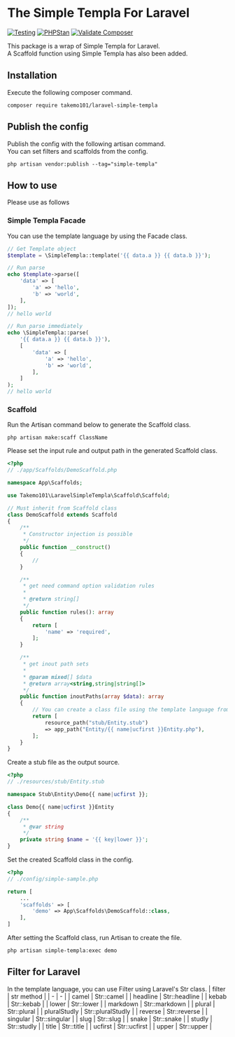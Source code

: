 # The Simple Templa For Laravel

[![Testing](https://github.com/takemo101/laravel-simple-templa/actions/workflows/testing.yml/badge.svg)](https://github.com/takemo101/laravel-simple-templa/actions/workflows/testing.yml)
[![PHPStan](https://github.com/takemo101/laravel-simple-templa/actions/workflows/phpstan.yml/badge.svg)](https://github.com/takemo101/laravel-simple-templa/actions/workflows/phpstan.yml)
[![Validate Composer](https://github.com/takemo101/laravel-simple-templa/actions/workflows/composer.yml/badge.svg)](https://github.com/takemo101/laravel-simple-templa/actions/workflows/composer.yml)

This package is a wrap of Simple Templa for Laravel.  
A Scaffold function using Simple Templa has also been added.

## Installation
Execute the following composer command.
```
composer require takemo101/laravel-simple-templa
```

## Publish the config
Publish the config with the following artisan command.  
You can set filters and scaffolds from the config.
```
php artisan vendor:publish --tag="simple-templa"
```

## How to use
Please use as follows

### Simple Templa Facade
You can use the template language by using the Facade class.
```php
// Get Template object
$template = \SimpleTempla::template('{{ data.a }} {{ data.b }}');

// Run parse
echo $template->parse([
    'data' => [
        'a' => 'hello',
        'b' => 'world',
    ],
]);
// hello world

// Run parse immediately
echo \SimpleTempla::parse(
    '{{ data.a }} {{ data.b }}'),
    [
        'data' => [
            'a' => 'hello',
            'b' => 'world',
        ],
    ]
);
// hello world
```

### Scaffold
Run the Artisan command below to generate the Scaffold class.
```
php artisan make:scaff ClassName
```
Please set the input rule and output path in the generated Scaffold class.
```php
<?php
// ./app/Scaffolds/DemoScaffold.php

namespace App\Scaffolds;

use Takemo101\LaravelSimpleTempla\Scaffold\Scaffold;

// Must inherit from Scaffold class
class DemoScaffold extends Scaffold
{
    /**
     * Constructor injection is possible
     */
    public function __construct()
    {
        //
    }

    /**
     * get need command option validation rules
     *
     * @return string[]
     */
    public function rules(): array
    {
        return [
            'name' => 'required',
        ];
    }

    /**
     * get inout path sets
     *
     * @param mixed[] $data
     * @return array<string,string|string[]>
     */
    public function inoutPaths(array $data): array
    {
        // You can create a class file using the template language from the file
        return [
            resource_path("stub/Entity.stub") 
            => app_path("Entity/{{ name|ucfirst }}Entity.php"),
        ];
    }
}
```
Create a stub file as the output source.  
```php
<?php
// ./resources/stub/Entity.stub

namespace Stub\Entity\Demo{{ name|ucfirst }};

class Demo{{ name|ucfirst }}Entity
{
    /**
     * @var string
     */
    private string $name = '{{ key|lower }}';
}
```
Set the created Scaffold class in the config.
```php
<?php
// ./config/simple-sample.php

return [
    ...
    'scaffolds' => [
        'demo' => App\Scaffolds\DemoScaffold::class,
    ],
]
```
After setting the Scaffold class, run Artisan to create the file.
```
php artisan simple-templa:exec demo
```
## Filter for Laravel
In the template language, you can use Filter using Laravel's Str class.
| filter | str method |
| - | - |
| camel | Str::camel |
| headline | Str::headline |
| kebab | Str::kebab |
| lower | Str::lower |
| markdown | Str::markdown |
| plural | Str::plural |
| pluralStudly | Str::pluralStudly |
| reverse | Str::reverse |
| singular | Str::singular |
| slug | Str::slug |
| snake | Str::snake |
| studly | Str::studly |
| title | Str::title |
| ucfirst | Str::ucfirst |
| upper | Str::upper |
